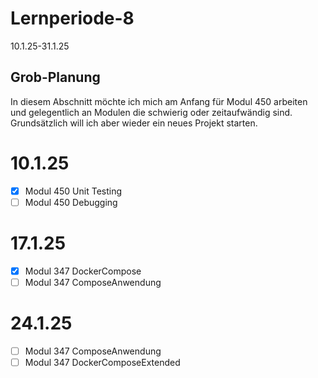 # Lernperiode-8
10.1.25-31.1.25

## Grob-Planung

In diesem Abschnitt möchte ich mich am Anfang für Modul 450 arbeiten und gelegentlich an Modulen die schwierig oder zeitaufwändig sind. Grundsätzlich will ich aber wieder ein neues Projekt starten. 

# 10.1.25
- [x] Modul 450 Unit Testing
- [ ] Modul 450 Debugging

# 17.1.25
- [x] Modul 347 DockerCompose
- [ ] Modul 347 ComposeAnwendung

# 24.1.25
- [ ] Modul 347 ComposeAnwendung
- [ ] Modul 347 DockerComposeExtended
